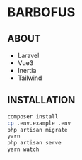 # BARBOFUS

## ABOUT

- Laravel
- Vue3
- Inertia
- Tailwind

## INSTALLATION

```bash
composer install
cp .env.example .env
php artisan migrate
yarn
php artisan serve
yarn watch
````
